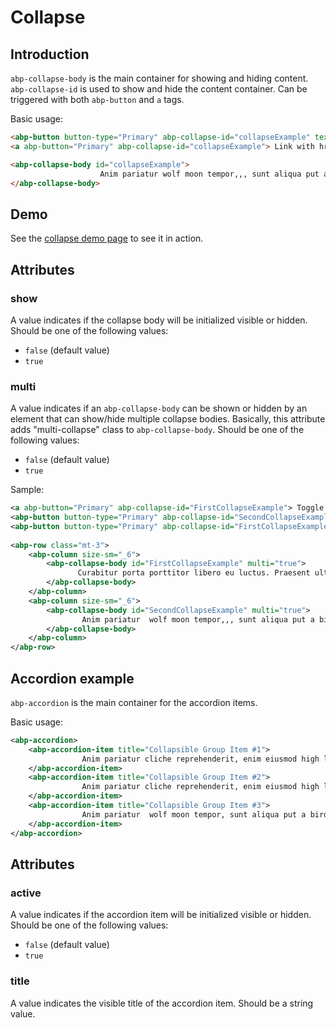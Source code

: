 # Collapse

## Introduction

`abp-collapse-body` is the main container for showing and hiding content. `abp-collapse-id` is used to show and hide the content container. Can be triggered with both `abp-button` and `a` tags.

Basic usage:

````html
<abp-button button-type="Primary" abp-collapse-id="collapseExample" text="Button with data-target" />
<a abp-button="Primary" abp-collapse-id="collapseExample"> Link with href </a>

<abp-collapse-body id="collapseExample">       
                    Anim pariatur wolf moon tempor,,, sunt aliqua put a bird on it squid single-origin coffee nulla assumenda shoreditch et. Nihil anim keffiyeh helvetica, craft beer labore wes anderson cred nesciunt sapiente ea proident. Ad vegan excepteur butcher vice lomo. Leggings occaecat craft beer farm-to-table, raw denim aesthetic synth nesciunt you probably haven't heard of them accusamus labore sustainable VHS.
</abp-collapse-body>
````



## Demo

See the [collapse demo page](https://bootstrap-taghelpers.abp.io/Components/Collapse) to see it in action.

## Attributes

### show

A value indicates if the collapse body will be initialized visible or hidden. Should be one of the following values:

* `false` (default value)
* `true`

### multi

A value indicates if an `abp-collapse-body` can be shown or hidden by an element that can show/hide multiple collapse bodies. Basically, this attribute adds "multi-collapse" class to `abp-collapse-body`. Should be one of the following values:

* `false` (default value)
* `true`

Sample:

````xml
<a abp-button="Primary" abp-collapse-id="FirstCollapseExample"> Toggle first element </a>
<abp-button button-type="Primary" abp-collapse-id="SecondCollapseExample" text="Toggle second element" />
<abp-button button-type="Primary" abp-collapse-id="FirstCollapseExample SecondCollapseExample" text="Toggle both elements" />
        
<abp-row class="mt-3">
    <abp-column size-sm="_6">
        <abp-collapse-body id="FirstCollapseExample" multi="true">
               Curabitur porta porttitor libero eu luctus. Praesent ultrices mattis commodo. Integer sodales massa risus, in molestie enim sagittis blandit
        </abp-collapse-body>
    </abp-column>
    <abp-column size-sm="_6">
        <abp-collapse-body id="SecondCollapseExample" multi="true">
                Anim pariatur  wolf moon tempor,,, sunt aliqua put a bird on it squid single-origin coffee nulla assumenda shoreditch et. 
        </abp-collapse-body>
    </abp-column>
</abp-row>
````

## Accordion example

`abp-accordion` is the main container for the accordion items. 

Basic usage:

````xml
<abp-accordion>
    <abp-accordion-item title="Collapsible Group Item #1">
                Anim pariatur cliche reprehenderit, enim eiusmod high life accusamus terry rtat skateboard dolor brunch. Food truck quinoa nesciunt laborum eiusmod. Brunch 3 wolf moon tempor, sunt aliqua put a bird on it squid single-origin coffee nulla assumenda shoreditch et. Nihil anim keffiyeh helvetica, craft beer labore wes anderson cred nesciunt sapiente ea proident. Ad vegan excepteur butcher vice lomo. Leggings occaecat craft beer farm-to-table, raw denim aesthetic synth nesciunt you probably haven't heard of them accusamus labore sustainable VHS.
    </abp-accordion-item>
    <abp-accordion-item title="Collapsible Group Item #2">
                Anim pariatur cliche reprehenderit, enim eiusmod high life accusamus terry richardson ad squid. 3 wolf moon officia aute, non cupidatat skateboard dolor brunch. Food truck quinoa nesciunt laborum eiusmod. Brunch 3 wolf moon tempor, sunt aliqua put a bird on it squid single-origin coffee nulla assumenda shoreditch et. Nihil anim keffiyeh helvetica, craft beer labore wes anderson cred nesciunt sapiente ea proident. Ad vegan excepteur butcher vice lomo. Leggings occaecat craft beer farm-to-table, raw denim aesthetic synth nesciunt you probably haven't heard of them accusamus labore sustainable VHS.
    </abp-accordion-item>
    <abp-accordion-item title="Collapsible Group Item #3">
                Anim pariatur  wolf moon tempor, sunt aliqua put a bird on it squid single-origin coffee nulla assumenda shoreditch et. Nihil anim keffiyeh helvetica, craft beer labore wes anderson cred nesciunt sapiente ea proident. Ad vegan excepteur butcher vice lomo. Leggings occaecat craft beer farm-to-table, raw denim aesthetic synth nesciunt you probably haven't heard of them accusamus labore sustainable VHS.
    </abp-accordion-item>
</abp-accordion>
````

## Attributes

### active

A value indicates if the accordion item will be initialized visible or hidden. Should be one of the following values:

* `false` (default value)
* `true`

### title

A value indicates the visible title of the accordion item. Should be a string value.

